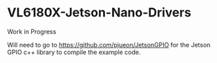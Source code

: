 # VL6180X-Jetson-Nano-Drivers
Work in Progress

Will need to go to https://github.com/pjueon/JetsonGPIO for the Jetson GPIO c++ library to compile the example code.
